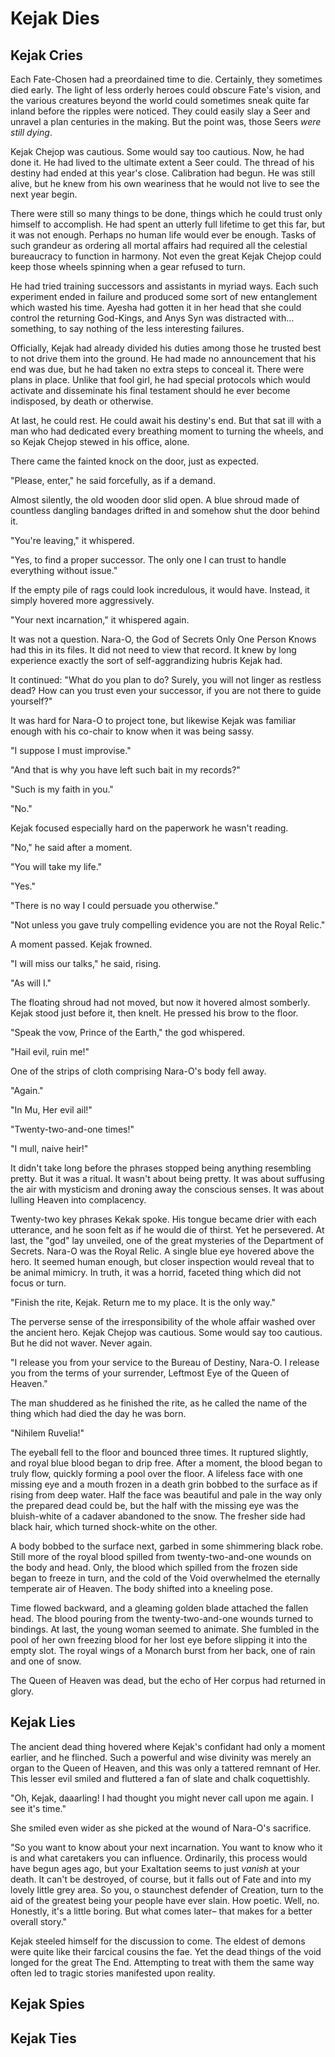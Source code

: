 # Kejak Dies

## Kejak Cries

Each Fate-Chosen had a preordained time to die. Certainly, they sometimes died early. The light of less orderly heroes could obscure Fate's vision, and the various creatures beyond the world could sometimes sneak quite far inland before the ripples were noticed. They could easily slay a Seer and unravel a plan centuries in the making. But the point was, those Seers _were still dying_.

Kejak Chejop was cautious. Some would say too cautious. Now, he had done it. He had lived to the ultimate extent a Seer could. The thread of his destiny had ended at this year's close. Calibration had begun. He was still alive, but he knew from his own weariness that he would not live to see the next year begin.

There were still so many things to be done, things which he could trust only himself to accomplish. He had spent an utterly full lifetime to get this far, but it was not enough. Perhaps no human life would ever be enough. Tasks of such grandeur as ordering all mortal affairs had required all the celestial bureaucracy to function in harmony. Not even the great Kejak Chejop could keep those wheels spinning when a gear refused to turn.

He had tried training successors and assistants in myriad ways. Each such experiment ended in failure and produced some sort of new entanglement which wasted his time. Ayesha had gotten it in her head that she could control the returning God-Kings, and Anys Syn was distracted with… something, to say nothing of the less interesting failures.

Officially, Kejak had already divided his duties among those he trusted best to not drive them into the ground. He had made no announcement that his end was due, but he had taken no extra steps to conceal it. There were plans in place. Unlike that fool girl, he had special protocols which would activate and disseminate his final testament should he ever become indisposed, by death or otherwise.

At last, he could rest. He could await his destiny's end. But that sat ill with a man who had dedicated every breathing moment to turning the wheels, and so Kejak Chejop stewed in his office, alone.

There came the fainted knock on the door, just as expected.

"Please, enter," he said forcefully, as if a demand.

Almost silently, the old wooden door slid open. A blue shroud made of countless dangling bandages drifted in and somehow shut the door behind it.

"You're leaving," it whispered.

"Yes, to find a proper successor. The only one I can trust to handle everything without issue."

If the empty pile of rags could look incredulous, it would have. Instead, it simply hovered more aggressively.

"Your next incarnation," it whispered again.

It was not a question. Nara-O, the God of Secrets Only One Person Knows had this in its files. It did not need to view that record. It knew by long experience exactly the sort of self-aggrandizing hubris Kejak had.

It continued: "What do you plan to do? Surely, you will not linger as restless dead? How can you trust even your successor, if you are not there to guide yourself?"

It was hard for Nara-O to project tone, but likewise Kejak was familiar enough with his co-chair to know when it was being sassy.

"I suppose I must improvise."

"And that is why you have left such bait in my records?"

"Such is my faith in you."

"No."

Kejak focused especially hard on the paperwork he wasn't reading.

"No," he said after a moment.

"You will take my life."

"Yes."

"There is no way I could persuade you otherwise."

"Not unless you gave truly compelling evidence you are not the Royal Relic."

A moment passed. Kejak frowned.

"I will miss our talks," he said, rising.

"As will I."

The floating shroud had not moved, but now it hovered almost somberly. Kejak stood just before it, then knelt. He pressed his brow to the floor.

"Speak the vow, Prince of the Earth," the god whispered.

"Hail evil, ruin me!"

One of the strips of cloth comprising Nara-O's body fell away.

"Again."

"In Mu, Her evil ail!"

"Twenty-two-and-one times!"

"I mull, naive heir!"

It didn't take long before the phrases stopped being anything resembling pretty. But it was a ritual. It wasn't about being pretty. It was about suffusing the air with mysticism and droning away the conscious senses. It was about lulling Heaven into complacency.

Twenty-two key phrases Kekak spoke. His tongue became drier with each utterance, and he soon felt as if he would die of thirst. Yet he persevered. At last, the "god" lay unveiled, one of the great mysteries of the Department of Secrets. Nara-O was the Royal Relic. A single blue eye hovered above the hero. It seemed human enough, but closer inspection would reveal that to be animal mimicry. In truth, it was a horrid, faceted thing which did not focus or turn.

"Finish the rite, Kejak. Return me to my place. It is the only way."

The perverse sense of the irresponsibility of the whole affair washed over the ancient hero. Kejak Chejop was cautious. Some would say too cautious. But he did not waver. Never again.

"I release you from your service to the Bureau of Destiny, Nara-O. I release you from the terms of your surrender, Leftmost Eye of the Queen of Heaven."

The man shuddered as he finished the rite, as he called the name of the thing which had died the day he was born.

"Nihilem Ruvelia!"

The eyeball fell to the floor and bounced three times. It ruptured slightly, and royal blue blood began to drip free. After a moment, the blood began to truly flow, quickly forming a pool over the floor. A lifeless face with one missing eye and a mouth frozen in a death grin bobbed to the surface as if rising from deep water. Half the face was beautiful and pale in the way only the prepared dead could be, but the half with the missing eye was the bluish-white of a cadaver abandoned to the snow. The fresher side had black hair, which turned shock-white on the other.

A body bobbed to the surface next, garbed in some shimmering black robe. Still more of the royal blood spilled from twenty-two-and-one wounds on the body and head. Only, the blood which spilled from the frozen side began to freeze in turn, and the cold of the Void overwhelmed the eternally temperate air of Heaven. The body shifted into a kneeling pose.

Time flowed backward, and a gleaming golden blade attached the fallen head. The blood pouring from the twenty-two-and-one wounds turned to bindings. At last, the young woman seemed to animate. She fumbled in the pool of her own freezing blood for her lost eye before slipping it into the empty slot. The royal wings of a Monarch burst from her back, one of rain and one of snow.

The Queen of Heaven was dead, but the echo of Her corpus had returned in glory.

## Kejak Lies

The ancient dead thing hovered where Kejak's confidant had only a moment earlier, and he flinched. Such a powerful and wise divinity was merely an organ to the Queen of Heaven, and this was only a tattered remnant of Her. This lesser evil smiled and fluttered a fan of slate and chalk coquettishly.

"Oh, Kejak, daaarling! I had thought you might never call upon me again. I see it's time."

She smiled even wider as she picked at the wound of Nara-O's sacrifice.

"So you want to know about your next incarnation. You want to know who it is and what caretakers you can influence. Ordinarily, this process would have begun ages ago, but your Exaltation seems to just _vanish_ at your death. It can't be destroyed, of course, but it falls out of Fate and into my lovely little grey area. So you, o staunchest defender of Creation, turn to the aid of the greatest being your people have ever slain. How poetic. Well, no. Honestly, it's a little boring. But what comes later– that makes for a better overall story."

Kejak steeled himself for the discussion to come. The eldest of demons were quite like their farcical cousins the fae. Yet the dead things of the void longed for the great The End. Attempting to treat with them the same way often led to tragic stories manifested upon reality.

## Kejak Spies

## Kejak Ties

